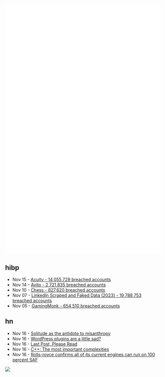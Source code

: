 ![Metrics](https://raw.githubusercontent.com/phixion/phixion/master/metrics.svg)

## hibp

<!--
for https://github.com/phixion/phixion/blob/main/.github/workflows/feeds.yml
-->
<!--START_SECTION:haveibeenpwnd-->
- Nov 15 - [Acuity - 14,055,729 breached accounts](https://haveibeenpwned.com/PwnedWebsites#Acuity)
- Nov 14 - [Avito - 2,721,835 breached accounts](https://haveibeenpwned.com/PwnedWebsites#Avito)
- Nov 10 - [Chess - 827,620 breached accounts](https://haveibeenpwned.com/PwnedWebsites#Chess)
- Nov 07 - [LinkedIn Scraped and Faked Data (2023) - 19,788,753 breached accounts](https://haveibeenpwned.com/PwnedWebsites#LinkedInScrape2023)
- Nov 05 - [GamingMonk - 654,510 breached accounts](https://haveibeenpwned.com/PwnedWebsites#GamingMonk)
<!--END_SECTION:haveibeenpwnd-->

## hn

<!--
for https://github.com/phixion/phixion/blob/main/.github/workflows/feeds.yml
-->
<!--START_SECTION:hn-->
- Nov 16 - [Solitude as the antidote to misanthropy](https://www.christopherketcham.com/?p=441)
- Nov 16 - [WordPress plugins are a little sad?](https://chriscoyier.net/2023/11/13/the-top-wordpress-plugins-are-a-little-sad/)
- Nov 16 - [Last Post, Please Read](http://zandarvts.blogspot.com/2023/11/last-post-please-read.html)
- Nov 16 - [C++: The most important complexities](https://www.sandordargo.com/blog/2023/11/15/most-important-complexities)
- Nov 16 - [Rolls-royce confirms all of its current engines can run on 100 percent SAF](https://www.flyingmag.com/rolls-royce-confirms-all-of-its-current-engines-can-run-on-100-percent-saf/)
<!--END_SECTION:hn-->

<!--
for https://yhype.me
-->
![](https://hit.yhype.me/github/profile?user_id=13013670)
